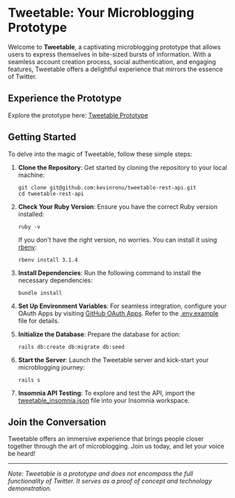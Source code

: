 # Tweetable: Your Microblogging Prototype

Welcome to **Tweetable**, a captivating microblogging prototype that allows users to express themselves in bite-sized bursts of information. With a seamless account creation process, social authentication, and engaging features, Tweetable offers a delightful experience that mirrors the essence of Twitter.

## Experience the Prototype

Explore the prototype here: [Tweetable Prototype](https://tweetable.onrender.com/)

## Getting Started

To delve into the magic of Tweetable, follow these simple steps:

1. **Clone the Repository**: Get started by cloning the repository to your local machine:

   ```shell
   git clone git@github.com:kevinronu/tweetable-rest-api.git
   cd tweetable-rest-api
   ```

2. **Check Your Ruby Version**: Ensure you have the correct Ruby version installed:

   ```shell
   ruby -v
   ```

   If you don't have the right version, no worries. You can install it using [rbenv](https://github.com/rbenv/rbenv):

   ```shell
   rbenv install 3.1.4
   ```

3. **Install Dependencies**: Run the following command to install the necessary dependencies:

   ```shell
   bundle install
   ```

4. **Set Up Environment Variables**: For seamless integration, configure your OAuth Apps by visiting [GitHub OAuth Apps](https://github.com/settings/developers). Refer to the [.env.example](https://github.com/kevinronu/tweetable-rest-api/blob/main/.env.example) file for details.

5. **Initialize the Database**: Prepare the database for action:

   ```shell
   rails db:create db:migrate db:seed
   ```

6. **Start the Server**: Launch the Tweetable server and kick-start your microblogging journey:

   ```shell
   rails s
   ```

7. **Insomnia API Testing**: To explore and test the API, import the [tweetable_insomnia.json](https://github.com/kevinronu/tweetable-rest-api/blob/main/tweetable_insomnia.json) file into your Insomnia workspace.

## Join the Conversation

Tweetable offers an immersive experience that brings people closer together through the art of microblogging. Join us today, and let your voice be heard!

---

_Note: Tweetable is a prototype and does not encompass the full functionality of Twitter. It serves as a proof of concept and technology demonstration._
